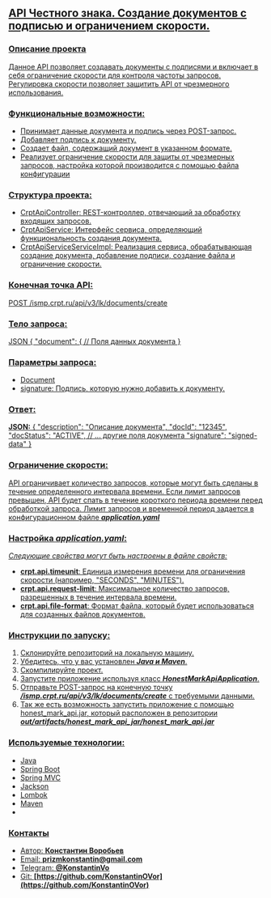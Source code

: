 ## <u>API Честного знака. Создание документов с подписью и ограничением скорости.<u>
### Описание проекта
Данное API позволяет создавать документы с подписями и включает в себя 
ограничение скорости для контроля частоты запросов. Регулировка скорости
позволяет защитить API от чрезмерного использования.

### Функциональные возможности:

- Принимает данные документа и подпись через POST-запрос.
- Добавляет подпись к документу.
- Создает файл, содержащий документ в указанном формате.
- Реализует ограничение скорости для защиты от чрезмерных запросов, настройка которой
производится с помощью файла конфигурации 


### Структура проекта:

- CrptApiController: REST-контроллер, отвечающий за обработку входящих запросов.
- CrptApiService: Интерфейс сервиса, определяющий функциональность создания документа.
- CrptApiServiceServiceImpl: Реализация сервиса, обрабатывающая создание документа, добавление подписи, создание файла и ограничение скорости.

### Конечная точка API:

POST /ismp.crpt.ru/api/v3/lk/documents/create
### Тело запроса:

JSON
{
"document": {
// Поля данных документа
}

### Параметры запроса:
- Document
- signature: Подпись, которую нужно добавить к документу.

### Ответ:

**JSON:**
{
"description": "Описание документа",
"docId": "12345",
"docStatus": "ACTIVE",
// ... другие поля документа
"signature": "signed-data"
}

### Ограничение скорости:

API ограничивает количество запросов, которые могут быть сделаны в течение определенного интервала времени.
Если лимит запросов превышен, API будет спать в течение короткого периода времени перед обработкой запроса.
Лимит запросов и временной период задается в конфигурационном файле ***application.yaml***

### Настройка ***application.yaml***:

*Следующие свойства могут быть настроены в файле свойств:*
- **crpt.api.timeunit**: Единица измерения времени для ограничения скорости (например, "SECONDS", "MINUTES").
- **crpt.api.request-limit**: Максимальное количество запросов, разрешенных в течение интервала времени.
- **crpt.api.file-format**: Формат файла, который будет использоваться для созданных файлов документов.

### Инструкции по запуску:
1. Склонируйте репозиторий на локальную машину.
2. Убедитесь, что у вас установлен ***Java и Maven***.
3. Скомпилируйте проект.
4. Запустите приложение используя класс ***HonestMarkApiApplication***.
5. Отправьте POST-запрос на конечную точку ***/ismp.crpt.ru/api/v3/lk/documents/create*** с требуемыми данными.
6. Так же есть возможность запустить приложение с помощью [honest_mark_api.jar](out%2Fartifacts%2Fhonest_mark_api_jar%2Fhonest_mark_api.jar),
который расположен в репозитории ***out/artifacts/honest_mark_api_jar/honest_mark_api.jar***

### Используемые технологии:

- Java
- Spring Boot
- Spring MVC
- Jackson
- Lombok
- Maven
- 
### Контакты
- Автор: **Константин Воробьев**
- Email: **[prizmkonstantin@gmail.com](prizmkonstantin@gmail.com)**
- Telegram: **[@KonstantinVo](https://t.me/KonstantinVo)**
- Git: **[https://github.com/KonstantinOVor](https://github.com/KonstantinOVor)**
